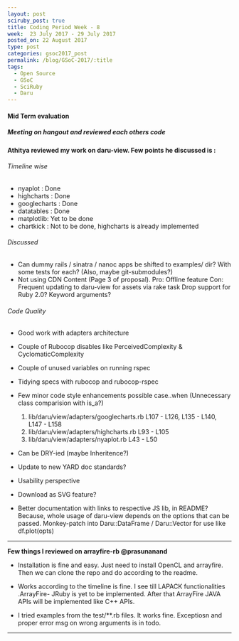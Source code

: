 ```yaml
---
layout: post
sciruby_post: true
title: Coding Period Week - 8
week:  23 July 2017 - 29 July 2017
posted_on: 22 August 2017
type: post
categories: gsoc2017_post
permalink: /blog/GSoC-2017/:title
tags:
  - Open Source
  - GSoC
  - SciRuby
  - Daru
---
```



#### Mid Term evaluation


##### Meeting on hangout and reviewed each others code

**Athitya reviewed my work on daru-view. Few points he discussed is :**


###### Timeline wise

  * nyaplot : Done
  * highcharts : Done
  * googlecharts : Done
  * datatables : Done
  * matplotlib: Yet to be done
  * chartkick : Not to be done, highcharts is already implemented

###### Discussed

  * Can dummy rails / sinatra / nanoc apps be shifted to examples/ dir? With some tests for each?
  (Also, maybe git-submodules?)
  * Not using CDN Content (Page 3 of proposal).
    Pro: Offline feature
    Con: Frequent updating to daru-view for assets via rake task
    Drop support for Ruby 2.0? Keyword arguments?

###### Code Quality

  * Good work with adapters architecture
  * Couple of Rubocop disables like PerceivedComplexity & CyclomaticComplexity
  * Couple of unused variables on running rspec
  * Tidying specs with rubocop and rubocop-rspec
  * Few minor code style enhancements possible
    case..when (Unnecessary class comparision with is_a?)

    1. lib/daru/view/adapters/googlecharts.rb L107 - L126, L135 - L140, L147 - L158
    2. lib/daru/view/adapters/highcharts.rb L93 - L105
    3. lib/daru/view/adapters/nyaplot.rb L43 - L50
  * Can be DRY-ied (maybe Inheritence?)
  * Update to new YARD doc standards?
  * Usability perspective
  * Download as SVG feature?
  * Better documentation with links to respective JS lib, in README? Because,
    whole usage of daru-view depends on the options that can be passed.
    Monkey-patch into Daru::DataFrame / Daru::Vector for use like df.plot(opts)

-------------------------------------------------


**Few things I reviewed on arrayfire-rb @prasunanand**

* Installation is fine and easy. Just need to install OpenCL and arrayfire. Then we can clone the repo and do according to the readme.

* Works according to the timeline is fine. I see till LAPACK functionalities .ArrayFire- JRuby is yet to be implemented. After that ArrayFire JAVA APIs will be implemented like C++ APIs.

* I tried examples from the test/**.rb files. It works fine. Exceptiosn and proper error msg on wrong arguments is in todo.


-------------------------------------------------

